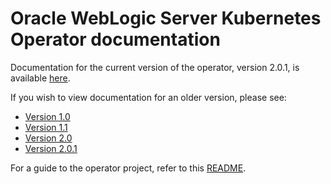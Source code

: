 # Oracle WebLogic Server Kubernetes Operator documentation

Documentation for the current version of the operator, version 2.0.1, is
available [here](https://oracle.github.io/weblogic-kubernetes-operator).

If you wish to view documentation for an older version, please see:

* [Version 1.0](v1.0)
* [Version 1.1](v1.1)
* [Version 2.0](v2.0)
* [Version 2.0.1](v2.0.1)

For a guide to the operator project, refer to this [README](../README.md).
